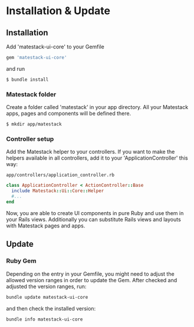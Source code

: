 # Installation & Update

## Installation

Add 'matestack-ui-core' to your Gemfile

```ruby
gem 'matestack-ui-core'
```

and run

```text
$ bundle install
```

### Matestack folder

Create a folder called 'matestack' in your app directory. All your Matestack apps, pages and components will be defined there.

```text
$ mkdir app/matestack
```

### Controller setup

Add the Matestack helper to your controllers. If you want to make the helpers available in all controllers, add it to your 'ApplicationController' this way:

`app/controllers/application_controller.rb`

```ruby
class ApplicationController < ActionController::Base
  include Matestack::Ui::Core::Helper
  #...
end
```

Now, you are able to create UI components in pure Ruby and use them in your Rails views. Additionally you can substitute Rails views and layouts with Matestack pages and apps.

## Update

### Ruby Gem

Depending on the entry in your Gemfile, you might need to adjust the allowed version ranges in order to update the Gem. After checked and adjusted the version ranges, run:

```bash
bundle update matestack-ui-core
```

and then check the installed version:

```bash
bundle info matestack-ui-core
```
